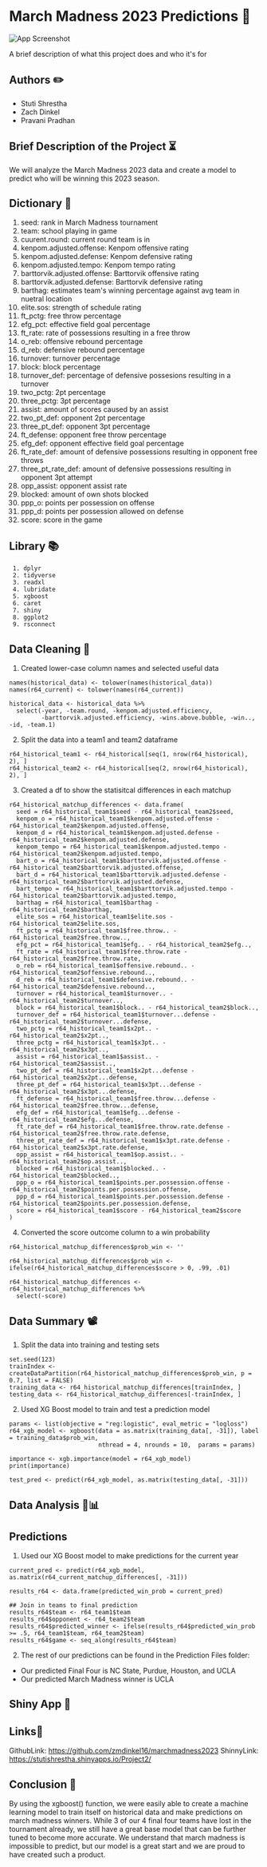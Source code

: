 # March Madness 2023 Predictions 🏀 
![App Screenshot](https://raw.githubusercontent.com/zmdinkel16/marchmadness2023/main/Pictures%20Used/Screenshot%202023-03-24%20at%201.58.42%20PM.png)

A brief description of what this project does and who it's for


## Authors ✏️

- Stuti Shrestha
- Zach Dinkel 
- Pravani Pradhan


## Brief Description of the Project ⏳
We will analyze the March Madness 2023 data and create a model to predict who will be winning this 2023 season. 
## Dictionary 📖
1. seed: rank in March Madness tournament
2. team: school playing in game
3. cuurent.round: current round team is in
4. kenpom.adjusted.offense: Kenpom offensive rating
5. kenpom.adjusted.defense: Kenpom defensive rating
6. kenpom.adjusted.tempo: Kenpom tempo rating
7. barttorvik.adjusted.offense: Barttorvik offensive rating
8. barttorvik.adjusted.defense: Barttorvik defensive rating
9. barthag: estimates team's winning percentage against avg team in nuetral location
10. elite.sos: strength of schedule rating
11. ft_pctg: free throw percentage
12. efg_pct: effective field goal percentage
13. ft_rate: rate of possessions resulting in a free throw
14. o_reb: offensive rebound percentage
15. d_reb: defensive rebound percentage
16. turnover: turnover percentage
17. block: block percentage
18. turnover_def: percentage of defensive possesions resulting in a turnover
19. two_pctg: 2pt percentage
20. three_pctg: 3pt percentage
21. assist: amount of scores caused by an assist
22. two_pt_def: opponent 2pt percentage
23. three_pt_def: opponent 3pt percentage
24. ft_defense: opponent free throw percentage
25. efg_def: opponent effective field goal percentage
26. ft_rate_def: amount of defensive possessions resulting in opponent free throws
27. three_pt_rate_def: amount of defensive possessions resulting in opponent 3pt attempt
28. opp_assist: opponent assist rate
29. blocked: amount of own shots blocked
30. ppp_o: points per possession on offense
31. ppp_d: points per possession allowed on defense
32. score: score in the game
## Library 📚
     1. dplyr
     2. tidyverse 
     3. readxl
     4. lubridate
     5. xgboost
     6. caret
     7. shiny
     8. ggplot2
     9. rsconnect 

## Data Cleaning 🧼 
1. Created lower-case column names and selected useful data
```
names(historical_data) <- tolower(names(historical_data))
names(r64_current) <- tolower(names(r64_current))

historical_data <- historical_data %>%
  select(-year, -team.round, -kenpom.adjusted.efficiency, 
         -barttorvik.adjusted.efficiency, -wins.above.bubble, -win.., -id, -team.1)
```
2. Split the data into a team1 and team2 dataframe
```
r64_historical_team1 <- r64_historical[seq(1, nrow(r64_historical), 2), ]
r64_historical_team2 <- r64_historical[seq(2, nrow(r64_historical), 2), ]
```
3. Created a df to show the statisitcal differences in each matchup
```
r64_historical_matchup_differences <- data.frame(
  seed = r64_historical_team1$seed - r64_historical_team2$seed,
  kenpom_o = r64_historical_team1$kenpom.adjusted.offense - r64_historical_team2$kenpom.adjusted.offense,
  kenpom_d = r64_historical_team1$kenpom.adjusted.defense - r64_historical_team2$kenpom.adjusted.defense,
  kenpom_tempo = r64_historical_team1$kenpom.adjusted.tempo - r64_historical_team2$kenpom.adjusted.tempo,
  bart_o = r64_historical_team1$barttorvik.adjusted.offense - r64_historical_team2$barttorvik.adjusted.offense,
  bart_d = r64_historical_team1$barttorvik.adjusted.defense - r64_historical_team2$barttorvik.adjusted.defense,
  bart_tempo = r64_historical_team1$barttorvik.adjusted.tempo - r64_historical_team2$barttorvik.adjusted.tempo,
  barthag = r64_historical_team1$barthag - r64_historical_team2$barthag,
  elite_sos = r64_historical_team1$elite.sos - r64_historical_team2$elite.sos,
  ft_pctg = r64_historical_team1$free.throw.. - r64_historical_team2$free.throw..,
  efg_pct = r64_historical_team1$efg.. - r64_historical_team2$efg..,
  ft_rate = r64_historical_team1$free.throw.rate - r64_historical_team2$free.throw.rate,
  o_reb = r64_historical_team1$offensive.rebound.. - r64_historical_team2$offensive.rebound..,
  d_reb = r64_historical_team1$defensive.rebound.. - r64_historical_team2$defensive.rebound..,
  turnover = r64_historical_team1$turnover.. - r64_historical_team2$turnover..,
  block = r64_historical_team1$block.. - r64_historical_team2$block..,
  turnover_def = r64_historical_team1$turnover...defense - r64_historical_team2$turnover...defense,
  two_pctg = r64_historical_team1$x2pt.. - r64_historical_team2$x2pt..,
  three_pctg = r64_historical_team1$x3pt.. - r64_historical_team2$x3pt..,
  assist = r64_historical_team1$assist.. - r64_historical_team2$assist..,
  two_pt_def = r64_historical_team1$x2pt...defense - r64_historical_team2$x2pt...defense,
  three_pt_def = r64_historical_team1$x3pt...defense - r64_historical_team2$x3pt...defense,
  ft_defense = r64_historical_team1$free.throw...defense - r64_historical_team2$free.throw...defense,
  efg_def = r64_historical_team1$efg...defense - r64_historical_team2$efg...defense,
  ft_rate_def = r64_historical_team1$free.throw.rate.defense - r64_historical_team2$free.throw.rate.defense,
  three_pt_rate_def = r64_historical_team1$x3pt.rate.defense - r64_historical_team2$x3pt.rate.defense,
  opp_assist = r64_historical_team1$op.assist.. - r64_historical_team2$op.assist..,
  blocked = r64_historical_team1$blocked.. - r64_historical_team2$blocked..,
  ppp_o = r64_historical_team1$points.per.possession.offense - r64_historical_team2$points.per.possession.offense,
  ppp_d = r64_historical_team1$points.per.possession.defense - r64_historical_team2$points.per.possession.defense,
  score = r64_historical_team1$score - r64_historical_team2$score
)
```
4. Converted the score outcome column to a win probability
```
r64_historical_matchup_differences$prob_win <- ''

r64_historical_matchup_differences$prob_win <- ifelse(r64_historical_matchup_differences$score > 0, .99, .01)

r64_historical_matchup_differences <- r64_historical_matchup_differences %>%
  select(-score)
```
## Data Summary 📽️
1. Split the data into training and testing sets
```
set.seed(123)
trainIndex <- createDataPartition(r64_historical_matchup_differences$prob_win, p = 0.7, list = FALSE)
training_data <- r64_historical_matchup_differences[trainIndex, ]
testing_data <- r64_historical_matchup_differences[-trainIndex, ]
```
2. Used XG Boost model to train and test a prediction model
```
params <- list(objective = "reg:logistic", eval_metric = "logloss")
r64_xgb_model <- xgboost(data = as.matrix(training_data[, -31]), label = training_data$prob_win, 
                         nthread = 4, nrounds = 10,  params = params)

importance <- xgb.importance(model = r64_xgb_model)
print(importance)

test_pred <- predict(r64_xgb_model, as.matrix(testing_data[, -31]))
```
## Data Analysis 🧐📊
## Predictions
1. Used our XG Boost model to make predictions for the current year
```
current_pred <- predict(r64_xgb_model, as.matrix(r64_current_matchup_differences[, -31]))

results_r64 <- data.frame(predicted_win_prob = current_pred)

## Join in teams to final prediction
results_r64$team <- r64_team1$team
results_r64$opponent <- r64_team2$team
results_r64$predicted_winner <- ifelse(results_r64$predicted_win_prob >= .5, r64_team1$team, r64_team2$team)
results_r64$game <- seq_along(results_r64$team)
```

2. The rest of our predictions can be found in the Prediction Files folder:
* Our predicted Final Four is NC State, Purdue, Houston, and UCLA
* Our predicted March Madness winner is UCLA

## Shiny App 💎
## Links🔗
GithubLink:
https://github.com/zmdinkel16/marchmadness2023 
ShinnyLink:
https://stutishrestha.shinyapps.io/Project2/  

## Conclusion 🎀
By using the xgboost() function, we were easily able to create a machine learning model to train itself on historical data and make predictions on march madness winners. While 3 of our 4 final four teams have lost in the tournament already, we still have a great base model that can be further tuned to become more accurate. We understand that march madness is impossible to predict, but our model is a great start and we are proud to have created such a product. 
